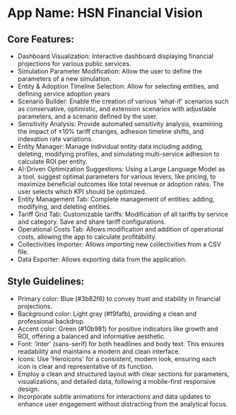# **App Name**: HSN Financial Vision

## Core Features:

- Dashboard Visualization: Interactive dashboard displaying financial projections for various public services.
- Simulation Parameter Modification: Allow the user to define the parameters of a new simulation.
- Entity & Adoption Timeline Selection: Allow for selecting entities, and defining service adoption years
- Scenario Builder: Enable the creation of various 'what-if' scenarios such as conservative, optimistic, and extension scenarios with adjustable parameters, and a scenario defined by the user.
- Sensitivity Analysis: Provide automated sensitivity analysis, examining the impact of ±10% tariff changes, adhesion timeline shifts, and indexation rate variations.
- Entity Manager: Manage individual entity data including adding, deleting, modifying profiles, and simulating multi-service adhesion to calculate ROI per entity.
- AI-Driven Optimization Suggestions: Using a Large Language Model as a tool, suggest optimal parameters for various levers, like pricing, to maximize beneficial outcomes like total revenue or adoption rates. The user selects which KPI should be optimized.
- Entity Management Tab: Complete management of entities: adding, modifying, and deleting entities.
- Tariff Grid Tab: Customizable tariffs: Modification of all tariffs by service and category. Save and share tariff configurations.
- Operational Costs Tab: Allows modification and addition of operational costs, allowing the app to calculate profitability.
- Collectivities Importer: Allows importing new collectivities from a CSV file.
- Data Exporter: Allows exporting data from the application.

## Style Guidelines:

- Primary color: Blue (#3b82f6) to convey trust and stability in financial projections.
- Background color: Light gray (#f9fafb), providing a clean and professional backdrop.
- Accent color: Green (#10b981) for positive indicators like growth and ROI, offering a balanced and informative aesthetic.
- Font: 'Inter' (sans-serif) for both headlines and body text. This ensures readability and maintains a modern and clean interface.
- Icons: Use 'Heroicons' for a consistent, modern look, ensuring each icon is clear and representative of its function.
- Employ a clean and structured layout with clear sections for parameters, visualizations, and detailed data, following a mobile-first responsive design.
- Incorporate subtle animations for interactions and data updates to enhance user engagement without distracting from the analytical focus.